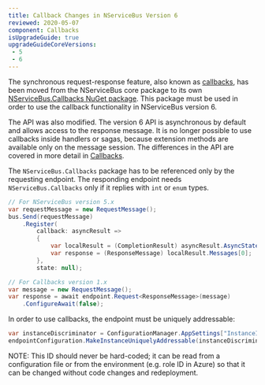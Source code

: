 ```yaml
---
title: Callback Changes in NServiceBus Version 6
reviewed: 2020-05-07
component: Callbacks
isUpgradeGuide: true
upgradeGuideCoreVersions:
 - 5
 - 6
---
```


The synchronous request-response feature, also known as [callbacks](/nservicebus/messaging/callbacks.md), has been moved from the NServiceBus core package to its own [NServiceBus.Callbacks NuGet package](https://www.nuget.org/packages/NServiceBus.Callbacks/). This package must be used in order to use the callback functionality in NServiceBus version 6.

The API was also modified. The version 6 API is asynchronous by default and allows access to the response message. It is no longer possible to use callbacks inside handlers or sagas, because extension methods are available only on the message session. The differences in the API are covered in more detail in [Callbacks](/nservicebus/messaging/callbacks.md).

The `NServiceBus.Callbacks` package has to be referenced only by the requesting endpoint. The responding endpoint needs `NServiceBus.Callbacks` only if it replies  with `int` or `enum` types.

```csharp
// For NServiceBus version 5.x
var requestMessage = new RequestMessage();
bus.Send(requestMessage)
    .Register(
        callback: asyncResult =>
        {
            var localResult = (CompletionResult) asyncResult.AsyncState;
            var response = (ResponseMessage) localResult.Messages[0];
        },
        state: null);

// For Callbacks version 1.x
var message = new RequestMessage();
var response = await endpoint.Request<ResponseMessage>(message)
    .ConfigureAwait(false);
```

In order to use callbacks, the endpoint must be uniquely addressable:

```csharp
var instanceDiscriminator = ConfigurationManager.AppSettings["InstanceId"];
endpointConfiguration.MakeInstanceUniquelyAddressable(instanceDiscriminator);
```

NOTE: This ID should never be hard-coded; it can be read from a configuration file or from the environment (e.g. role ID in Azure) so that it can be changed without code changes and redeployment.

